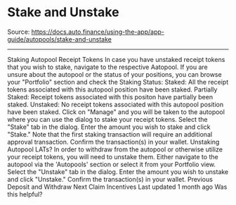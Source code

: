 # Stake and Unstake

Source: https://docs.auto.finance/using-the-app/app-guide/autopools/stake-and-unstake

---

Staking Autopool Receipt Tokens
In case you have unstaked receipt tokens that you wish to stake, navigate to the respective Aatopool. If you are unsure about the autopool or the status of your positions, you can browse your "Portfolio" section and check the Staking Status:
Staked:
All the receipt tokens associated with this autopool position have been staked.
Partially Staked:
Receipt tokens associated with this positon have partially been staked.
Unstaked:
No receipt tokens associated with this autopool position have been staked.
Click on "Manage" and you will be taken to the autopool where you can use the dialog to stake your receipt tokens.
Select the "Stake" tab in the dialog.
Enter the amount you wish to stake and click "Stake." Note that the first staking transaction  will require an additional approval transaction.
Confirm the transaction(s) in your wallet.
Unstaking Autopool LATs?
In order to withdraw from the autopool or otherwise utilize your receipt tokens, you will need to unstake them. Either navigate to the autopool via the 'Autopools' section or select it from your Portfolio view.
Select the "Unstake" tab in the dialog.
Enter the amount you  wish to unstake and click "Unstake."
Confirm the transaction(s) in your wallet.
Previous
Deposit and Withdraw
Next
Claim Incentives
Last updated
1 month ago
Was this helpful?